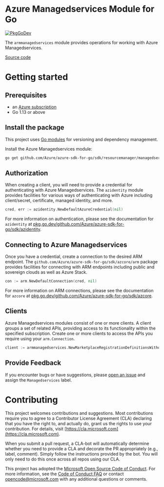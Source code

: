 # Azure Managedservices Module for Go

[![PkgGoDev](https://pkg.go.dev/badge/github.com/Azure/azure-sdk-for-go/sdk/resourcemanager/managedservices/armmanagedservices)](https://pkg.go.dev/github.com/Azure/azure-sdk-for-go/sdk/resourcemanager/managedservices/armmanagedservices)

The `armmanagedservices` module provides operations for working with Azure Managedservices.

[Source code](https://github.com/Azure/azure-sdk-for-go/tree/main/sdk/resourcemanager/managedservices/armmanagedservices)

# Getting started

## Prerequisites

- an [Azure subscription](https://azure.microsoft.com/free/)
- Go 1.13 or above

## Install the package

This project uses [Go modules](https://github.com/golang/go/wiki/Modules) for versioning and dependency management.

Install the Azure Managedservices module:

```sh
go get github.com/Azure/azure-sdk-for-go/sdk/resourcemanager/managedservices/armmanagedservices
```

## Authorization

When creating a client, you will need to provide a credential for authenticating with Azure Managedservices.  The `azidentity` module provides facilities for various ways of authenticating with Azure including client/secret, certificate, managed identity, and more.

```go
cred, err := azidentity.NewDefaultAzureCredential(nil)
```

For more information on authentication, please see the documentation for `azidentity` at [pkg.go.dev/github.com/Azure/azure-sdk-for-go/sdk/azidentity](https://pkg.go.dev/github.com/Azure/azure-sdk-for-go/sdk/azidentity).

## Connecting to Azure Managedservices

Once you have a credential, create a connection to the desired ARM endpoint. The `github.com/Azure/azure-sdk-for-go/sdk/azcore/arm` package provides facilities for connecting with ARM endpoints including public and sovereign clouds as well as Azure Stack.

```go
con := arm.NewDefaultConnection(cred, nil)
```

For more information on ARM connections, please see the documentation for `azcore` at [pkg.go.dev/github.com/Azure/azure-sdk-for-go/sdk/azcore](https://pkg.go.dev/github.com/Azure/azure-sdk-for-go/sdk/azcore).

## Clients

Azure Managedservices modules consist of one or more clients.  A client groups a set of related APIs, providing access to its functionality within the specified subscription.  Create one or more clients to access the APIs you require using your `arm.Connection`.

```go
client := armmanagedservices.NewMarketplaceRegistrationDefinitionsWithoutScopeClient(con)
```

## Provide Feedback

If you encounter bugs or have suggestions, please
[open an issue](https://github.com/Azure/azure-sdk-for-go/issues) and assign the `Managedservices` label.

# Contributing

This project welcomes contributions and suggestions. Most contributions require
you to agree to a Contributor License Agreement (CLA) declaring that you have
the right to, and actually do, grant us the rights to use your contribution.
For details, visit [https://cla.microsoft.com](https://cla.microsoft.com).

When you submit a pull request, a CLA-bot will automatically determine whether
you need to provide a CLA and decorate the PR appropriately (e.g., label,
comment). Simply follow the instructions provided by the bot. You will only
need to do this once across all repos using our CLA.

This project has adopted the
[Microsoft Open Source Code of Conduct](https://opensource.microsoft.com/codeofconduct/).
For more information, see the
[Code of Conduct FAQ](https://opensource.microsoft.com/codeofconduct/faq/)
or contact [opencode@microsoft.com](mailto:opencode@microsoft.com) with any
additional questions or comments.
